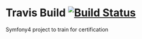 # Travis Build [![Build Status](https://travis-ci.org/Delrice/Symfony4.svg?branch=master)](https://travis-ci.org/Delrice/Symfony4)

Symfony4 project to train for certification